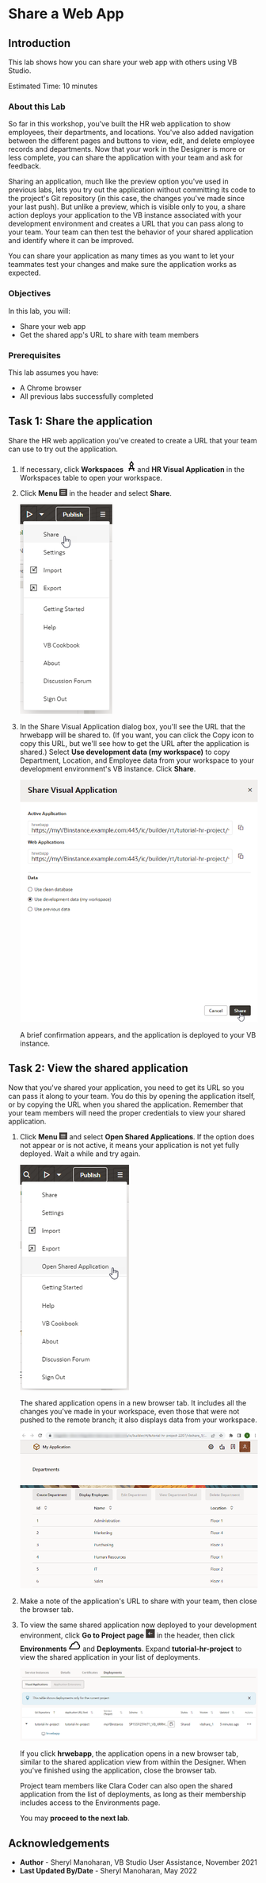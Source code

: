 # Share a Web App

## Introduction

This lab shows how you can share your web app with others using VB Studio.

Estimated Time: 10 minutes

### About this Lab
So far in this workshop, you've built the HR web application to show employees, their departments, and locations. You've also added navigation between the different pages and buttons to view, edit, and delete employee records and departments. Now that your work in the Designer is more or less complete, you can share the application with your team and ask for feedback.

Sharing an application, much like the preview option you've used in previous labs, lets you try out the application without committing its code to the project's Git repository (in this case, the changes you've made since your last push). But unlike a preview, which is visible only to you, a share action deploys your application to the VB instance associated with your development environment and creates a URL that you can pass along to your team. Your team can then test the behavior of your shared application and identify where it can be improved.

You can share your application as many times as you want to let your teammates test your changes and make sure the application works as expected.

### Objectives
In this lab, you will:
* Share your web app
* Get the shared app's URL to share with team members

### Prerequisites

This lab assumes you have:
* A Chrome browser
* All previous labs successfully completed

## Task 1: Share the application

Share the HR web application you've created to create a URL that your team can use to try out the application.

1.  If necessary, click **Workspaces** ![Workspaces icon](images/vbs-workspaces-icon.png)and **HR Visual Application** in the Workspaces table to open your workspace.
2.  Click **Menu** ![Options menu icon](images/options-header-menu.png) in the header and select **Share**.

    ![](images/share.png " ")

3.  In the Share Visual Application dialog box, you'll see the URL that the hrwebapp will be shared to. (If you want, you can click the Copy icon to copy this URL, but we'll see how to get the URL after the application is shared.) Select **Use development data (my workspace)** to copy Department, Location, and Employee data from your workspace to your development environment's VB instance. Click **Share**.

    ![](images/share-application.png " ")

    A brief confirmation appears, and the application is deployed to your VB instance.


## Task 2: View the shared application

Now that you've shared your application, you need to get its URL so you can pass it along to your team. You do this by opening the application itself, or by copying the URL when you shared the application. Remember that your team members will need the proper credentials to view your shared application.

1.  Click **Menu** ![Options menu icon](images/options-header-menu.png) and select **Open Shared Applications**. If the option does not appear or is not active, it means your application is not yet fully deployed. Wait a while and try again.

    ![](images/open-shared-application.png " ")

    The shared application opens in a new browser tab. It includes all the changes you've made in your workspace, even those that were not pushed to the remote branch; it also displays data from your workspace.

    ![](images/open-shared-application-result.png " ")

2.  Make a note of the application's URL to share with your team, then close the browser tab.
3.  To view the same shared application now deployed to your development environment, click **Go to Project page** ![Go to Project Page icon](images/go-to-project-home-icon.png) in the header, then click **Environments** ![Environments icon](images/vbs-environments-icon.png) and **Deployments**. Expand **tutorial-hr-project** to view the shared application in your list of deployments.

    ![](images/shared-deployment.png " ")

    If you click **hrwebapp**, the application opens in a new browser tab, similar to the shared application view from within the Designer. When you've finished using the application, close the browser tab.

    Project team members like Clara Coder can also open the shared application from the list of deployments, as long as their membership includes access to the Environments page.

    You may **proceed to the next lab**.

## Acknowledgements
* **Author** - Sheryl Manoharan, VB Studio User Assistance, November 2021
* **Last Updated By/Date** - Sheryl Manoharan, May 2022
